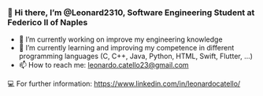 ### 👋 Hi there, I’m @Leonard2310, Software Engineering Student at Federico II of Naples

- 🔭 I’m currently working on improve my engineering knowledge
- 🌱 I’m currently learning and improving my competence in different programming languages (C, C++, Java, Python, HTML, Swift, Flutter, ...)
- 📫 How to reach me: leonardo.catello23@gmail.com 

💻 For further information: https://www.linkedin.com/in/leonardocatello/
